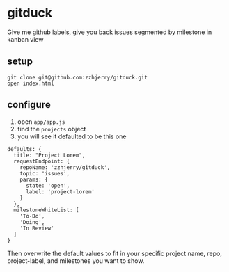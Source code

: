 # gitduck
Give me github labels, give you back issues segmented by milestone in kanban view

## setup

    git clone git@github.com:zzhjerry/gitduck.git
    open index.html
  
## configure

1. open `app/app.js`
2. find the `projects` object
3. you will see it defaulted to be this one

```
defaults: {
  title: "Project Lorem",
  requestEndpoint: {
    repoName: 'zzhjerry/gitduck',
    topic: 'issues',
    params: {
      state: 'open',
      label: 'project-lorem'
    }
  },
  milestoneWhiteList: [
    'To-Do',
    'Doing',
    'In Review'
  ]
}
```

Then overwrite the default values to fit in your specific project name, repo, project-label, and milestones you want to show.
